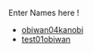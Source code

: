 Enter Names here !
- [obiwan04kanobi](https://github.com/obiwan04kanobi)
- [test01obiwan](https://github.com/test01obiwan)